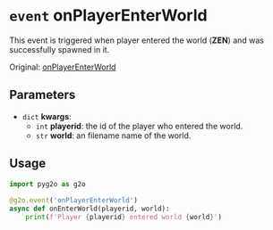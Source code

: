 # `event` onPlayerEnterWorld
This event is triggered when player entered the world (**ZEN**) and was successfully spawned in it.

Original: [onPlayerEnterWorld](https://gothicmultiplayerteam.gitlab.io/docs/0.3.0/script-reference/server-events/player/onPlayerEnterWorld/)

## Parameters
* `dict` **kwargs**:
    * `int` **playerid**: the id of the player who entered the world.
    * `str` **world**: an filename name of the world.
    
## Usage
```python
import pyg2o as g2o
        
@g2o.event('onPlayerEnterWorld')
async def onEnterWorld(playerid, world):
    print(f'Player {playerid} entered world {world}')
```